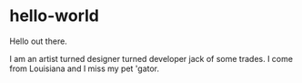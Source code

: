 # hello-world
Hello out there. 

I am an artist turned designer turned developer jack of some trades. 
I come from Louisiana and I miss my pet 'gator. 

